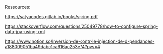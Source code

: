 Ressources:

https://satyacodes.gitlab.io/books/spring.pdf 

https://stackoverflow.com/questions/25049778/how-to-configure-spring-data-jpa-using-xml 

https://www.notion.so/Inversion-de-contr-le-injection-de-d-pendances-a188009051ba49dabc1ca616ac253e74?pvs=4 
